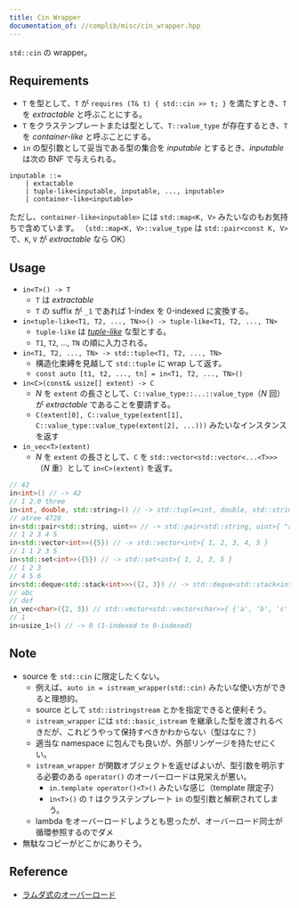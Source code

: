```yaml
---
title: Cin Wrapper
documentation_of: //complib/misc/cin_wrapper.hpp
---
```


`std::cin` の wrapper。

## Requirements
- `T` を型として、`T` が `requires (T& t) { std::cin >> t; }` を満たすとき、`T` を *extractable* と呼ぶことにする。
- `T` をクラステンプレートまたは型として、`T::value_type` が存在するとき、`T` を *container-like* と呼ぶことにする。
- `in` の型引数として妥当である型の集合を *inputable* とするとき、*inputable* は次の BNF で与えられる。
```
inputable ::=
    | extactable
    | tuple-like<inputable, inputable, ..., inputable>
    | container-like<inputable>
```
ただし、`container-like<inputable>` には `std::map<K, V>` みたいなのもお気持ちで含めています。
（`std::map<K, V>::value_type` は `std::pair<const K, V>` で、`K`, `V` が *extractable* なら OK）

## Usage
- `in<T>() -> T`
  - `T` は *extractable*
  - `T` の suffix が `_1` であれば 1-index を 0-indexed に変換する。
- `in<tuple-like<T1, T2, ..., TN>>() -> tuple-like<T1, T2, ..., TN>`
  - `tuple-like` は [*tuple-like*](https://cpprefjp.github.io/reference/tuple/make_from_tuple.html) な型とする。
  - `T1`, `T2`, ..., `TN` の順に入力される。
- `in<T1, T2, ..., TN> -> std::tuple<T1, T2, ..., TN>`
  - 構造化束縛を見越して `std::tuple` に wrap して返す。
  - `const auto [t1, t2, ..., tn] = in<T1, T2, ..., TN>()`
- `in<C>(const& usize[] extent) -> C`
  - $N$ を `extent` の長さとして、`C::value_type::...::value_type`（$N$ 回）が *extractable* であることを要請する。
  - `C(extent[0], C::value_type(extent[1], C::value_type::value_type(extent[2], ...)))` みたいなインスタンスを返す
- `in_vec<T>(extent)`
  - $N$ を `extent` の長さとして、`C` を `std::vector<std::vector<...<T>>>`（$N$ 重）として `in<C>(extent)` を返す。

```c++
// 42
in<int>() // -> 42
// 1 2.0 three
in<int, double, std::string>() // -> std::tuple<int, double, std::string>{ 1, 2.0, "three" }
// atree 4728
in<std::pair<std::string, uint>> // -> std::pair<std::string, uint>{ "atree", 4728 }
// 1 2 3 4 5
in<std::vector<int>>({5}) // -> std::vector<int>{ 1, 2, 3, 4, 5 }
// 1 1 2 3 5
in<std::set<int>>({5}) // -> std::set<int>{ 1, 2, 3, 5 }
// 1 2 3
// 4 5 6
in<std::deque<std::stack<int>>>({2, 3}) // -> std::deque<std::stack<int>>{ std::stack<int>{ 1, 2, 3 }, std::stack<int>{4, 5, 6}}
// abc
// def
in_vec<char>({2, 3}) // std::vector<std::vector<char>>{ {'a', 'b', 'c' }, {'d', 'e', 'f' } }
// 1
in<usize_1>() // -> 0 (1-indexed to 0-indexed)
```

## Note
- source を `std::cin` に限定したくない。
  - 例えば、`auto in = istream_wrapper(std::cin)` みたいな使い方ができると理想的。
  - source として `std::istringstream` とかを指定できると便利そう。
  - `istream_wrapper` には `std::basic_istream` を継承した型を渡されるべきだが、これどうやって保持すべきかわからない（型はなに？）
  - 適当な namespace に包んでも良いが、外部リンゲージを持たせにくい。
  - `istream_wrapper` が関数オブジェクトを返せばよいが、型引数を明示する必要のある `operator()` のオーバーロードは見栄えが悪い。
    - `in.template operator()<T>()` みたいな感じ（template 限定子）
    - `in<T>()` の `T` はクラステンプレート `in` の型引数と解釈されてしまう。
  - lambda をオーバーロードしようとも思ったが、オーバーロード同士が循環参照するのでダメ
- 無駄なコピーがどこかにありそう。

## Reference
- [ラムダ式のオーバーロード](https://yohhoy.hatenadiary.jp/entry/20200715/p1)
